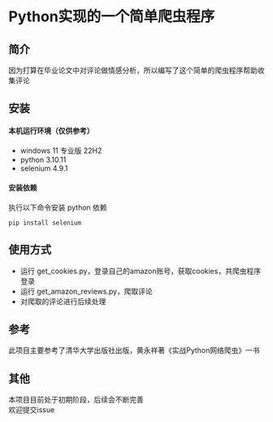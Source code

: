 # Python实现的一个简单爬虫程序
## 简介
因为打算在毕业论文中对评论做情感分析，所以编写了这个简单的爬虫程序帮助收集评论

## 安装 

#### 本机运行环境（仅供参考）
- windows 11 专业版 22H2
- python 3.10.11
- selenium 4.9.1

#### 安装依赖
执行以下命令安装 python 依赖
```
pip install selenium
```

## 使用方式
- 运行 get_cookies.py，登录自己的amazon账号，获取cookies，共爬虫程序登录
- 运行 get_amazon_reviews.py，爬取评论
- 对爬取的评论进行后续处理

## 参考
此项目主要参考了清华大学出版社出版，黄永祥著《实战Python网络爬虫》一书

## 其他
本项目目前处于初期阶段，后续会不断完善\
欢迎提交issue
